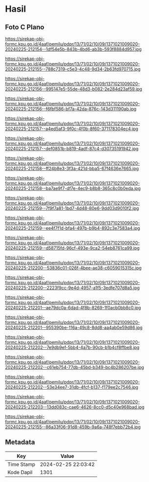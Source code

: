 # Hasil

## Foto C Plano

https://sirekap-obj-formc.kpu.go.id/4aaf/pemilu/pdpr/13/71/02/10/09/1371021009020-20240225-212154--1df54e5b-843b-4bd6-ab3b-593f8884d957.jpg

https://sirekap-obj-formc.kpu.go.id/4aaf/pemilu/pdpr/13/71/02/10/09/1371021009020-20240225-212155--788c7319-c5e3-4c48-9d34-2b63fd970715.jpg

https://sirekap-obj-formc.kpu.go.id/4aaf/pemilu/pdpr/13/71/02/10/09/1371021009020-20240225-212156--995147e5-55de-48d3-b082-2e284d23af59.jpg

https://sirekap-obj-formc.kpu.go.id/4aaf/pemilu/pdpr/13/71/02/10/09/1371021009020-20240225-212156--f6fbf586-bf7a-42da-876c-143d311190ab.jpg

https://sirekap-obj-formc.kpu.go.id/4aaf/pemilu/pdpr/13/71/02/10/09/1371021009020-20240225-212157--a4ed5af3-9f0c-4f0b-8f60-371178304ec4.jpg

https://sirekap-obj-formc.kpu.go.id/4aaf/pemilu/pdpr/13/71/02/10/09/1371021009020-20240225-212157--def0851b-b819-4adf-87c4-d30735191942.jpg

https://sirekap-obj-formc.kpu.go.id/4aaf/pemilu/pdpr/13/71/02/10/09/1371021009020-20240225-212158--ff24b8e3-3f3a-421d-bba5-67f4636e7665.jpg

https://sirekap-obj-formc.kpu.go.id/4aaf/pemilu/pdpr/13/71/02/10/09/1371021009020-20240225-212158--ba7ae9f7-df7e-4ec9-b8b8-365c8c0b0eda.jpg

https://sirekap-obj-formc.kpu.go.id/4aaf/pemilu/pdpr/13/71/02/10/09/1371021009020-20240225-212159--7f9f7a81-1bd7-4d48-80e6-9dd03d9010f2.jpg

https://sirekap-obj-formc.kpu.go.id/4aaf/pemilu/pdpr/13/71/02/10/09/1371021009020-20240225-212159--ee4f7f1d-bfa4-497b-b9b4-892c3e7583a4.jpg

https://sirekap-obj-formc.kpu.go.id/4aaf/pemilu/pdpr/13/71/02/10/09/1371021009020-20240225-212159--d58715fd-96cf-493e-9ca2-54eb8761ca99.jpg

https://sirekap-obj-formc.kpu.go.id/4aaf/pemilu/pdpr/13/71/02/10/09/1371021009020-20240225-212200--53836c01-026f-4bee-ae38-c6059015315c.jpg

https://sirekap-obj-formc.kpu.go.id/4aaf/pemilu/pdpr/13/71/02/10/09/1371021009020-20240225-212200--2223f9cc-9e4d-4957-a1f5-3edfe707d8a5.jpg

https://sirekap-obj-formc.kpu.go.id/4aaf/pemilu/pdpr/13/71/02/10/09/1371021009020-20240225-212201--ae79dc0a-6dad-4f8b-8269-1f0acb0bb8c0.jpg

https://sirekap-obj-formc.kpu.go.id/4aaf/pemilu/pdpr/13/71/02/10/09/1371021009020-20240225-212201--955390be-116a-49c8-8dd8-aa4ab0e59d86.jpg

https://sirekap-obj-formc.kpu.go.id/4aaf/pemilu/pdpr/13/71/02/10/09/1371021009020-20240225-212202--7e9db9ef-5bb4-4a7b-90cb-b1b4cf8ffbe8.jpg

https://sirekap-obj-formc.kpu.go.id/4aaf/pemilu/pdpr/13/71/02/10/09/1371021009020-20240225-212202--c61eb754-77db-45bd-b349-bc4b286207be.jpg

https://sirekap-obj-formc.kpu.go.id/4aaf/pemilu/pdpr/13/71/02/10/09/1371021009020-20240225-212202--53e34ee7-31db-4fcf-b137-f179ee2c7546.jpg

https://sirekap-obj-formc.kpu.go.id/4aaf/pemilu/pdpr/13/71/02/10/09/1371021009020-20240225-212203--13dd083c-cae6-4626-8cc0-d5c40e968bad.jpg

https://sirekap-obj-formc.kpu.go.id/4aaf/pemilu/pdpr/13/71/02/10/09/1371021009020-20240225-212155--86a33f06-91d8-459b-9a6a-748f7ebb72b4.jpg


## Metadata

| Key        | Value               |
| ---------- | ------------------- |
| Time Stamp | 2024-02-25 22:03:42 |
| Kode Dapil | 1301                |



